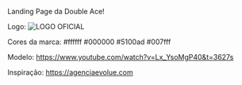 Landing Page da Double Ace! 

Logo:
![LOGO OFICIAL](https://github.com/Fell-ps/Landing_2Ace/assets/123215496/4645616d-acc6-45d6-a05a-1be5c8473a6d)


Cores da marca: 
#ffffff
#000000
#5100ad
#007fff

Modelo:
https://www.youtube.com/watch?v=Lx_YsoMgP40&t=3627s

Inspiração:
https://agenciaevolue.com

